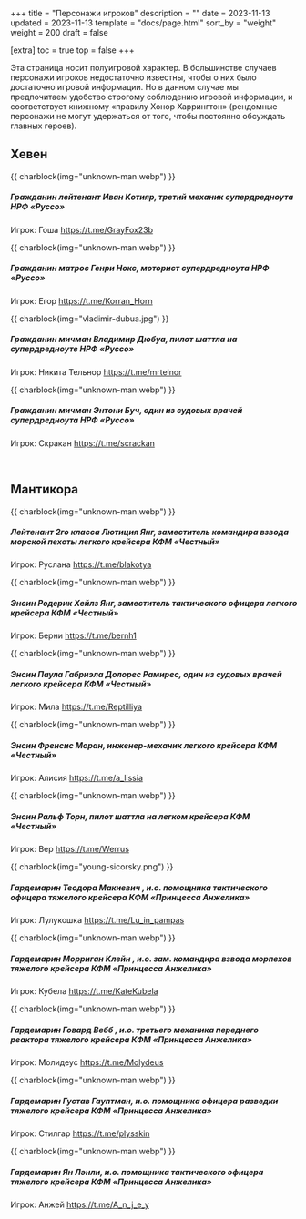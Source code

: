 +++
title = "Персонажи игроков"
description = ""
date = 2023-11-13
updated = 2023-11-13
template = "docs/page.html"
sort_by = "weight"
weight = 200
draft = false

[extra]
toc = true
top = false
+++

Эта страница носит полуигровой характер. В большинстве случаев персонажи игроков недостаточно известны, чтобы о них было достаточно игровой информации. Но в данном случае мы предпочитаем удобство строгому соблюдению игровой информации, и соответствует книжному «правилу Хонор Харрингтон» (рендомные персонажи не могут удержаться от того, чтобы постоянно обсуждать главных героев).

## Хевен

{{ charblock(img="unknown-man.webp") }}
##### Гражданин лейтенант Иван Котияр, третий механик супердредноута НРФ «Руссо»
Игрок: Гоша <https://t.me/GrayFox23b>

{{ charblock(img="unknown-man.webp") }}
##### Гражданин матрос Генри Нокс, моторист супердредноута НРФ «Руссо»
Игрок: Егор <https://t.me/Korran_Horn>

{{ charblock(img="vladimir-dubua.jpg") }}
##### Гражданин мичман Владимир Дюбуа, пилот шаттла на супердредноуте НРФ «Руссо»
Игрок: Никита Тельнор <https://t.me/mrtelnor>

{{ charblock(img="unknown-man.webp") }}
##### Гражданин мичман Энтони Буч, один из судовых врачей супердредноута НРФ «Руссо»
Игрок: Скракан <https://t.me/scrackan>

<br style="clear:both" >

## Мантикора

{{ charblock(img="unknown-man.webp") }}
##### Лейтенант 2го класса Лютиция Янг, заместитель командира взвода морской пехоты легкого крейсера КФМ «Честный»
Игрок: Руслана <https://t.me/blakotya>

{{ charblock(img="unknown-man.webp") }}
##### Энсин Родерик Хейлз Янг, заместитель тактического офицера легкого крейсера КФМ «Честный»
Игрок: Берни <https://t.me/bernh1>

{{ charblock(img="unknown-man.webp") }}
##### Энсин Паула Габриэла Долорес Рамирес, один из судовых врачей легкого крейсера КФМ «Честный»
Игрок: Мила <https://t.me/Reptilliya>

{{ charblock(img="unknown-man.webp") }}
##### Энсин Френсис Моран, инженер-механик легкого крейсера КФМ «Честный»
Игрок: Алисия <https://t.me/a_lissia>

{{ charblock(img="unknown-man.webp") }}
##### Энсин Ральф Торн, пилот шаттла на легком крейсера КФМ «Честный»
Игрок: Вер <https://t.me/Werrus>

{{ charblock(img="young-sicorsky.png") }}
##### Гардемарин Теодора Макиевич , и.о. помощника тактического офицера тяжелого крейсера КФМ «Принцесса Анжелика»
Игрок: Лулукошка <https://t.me/Lu_in_pampas>

{{ charblock(img="unknown-man.webp") }}
##### Гардемарин Морриган Клейн  , и.о. зам. командира взвода морпехов тяжелого крейсера КФМ «Принцесса Анжелика»
Игрок: Кубела <https://t.me/KateKubela>

{{ charblock(img="unknown-man.webp") }}
##### Гардемарин Говард Вебб , и.о. третьего механика переднего реактора тяжелого крейсера КФМ «Принцесса Анжелика»
Игрок: Молидеус <https://t.me/Molydeus>

{{ charblock(img="unknown-man.webp") }}
##### Гардемарин Густав Гауптман, и.о. помощника офицера разведки тяжелого крейсера КФМ «Принцесса Анжелика»
Игрок: Стилгар <https://t.me/plysskin>

{{ charblock(img="unknown-man.webp") }}
##### Гардемарин Ян Лэнли, и.о. помощника тактического офицера тяжелого крейсера КФМ «Принцесса Анжелика»
Игрок: Анжей <https://t.me/A_n_j_e_y>


<br style="clear:both" >